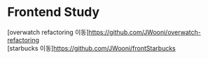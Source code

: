 # Frontend Study

[overwatch refactoring 이동]https://github.com/JWooni/overwatch-refactoring <br/>
[starbucks 이동]https://github.com/JWooni/frontStarbucks
